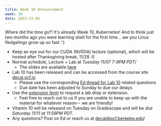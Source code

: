 ```yaml
---
title: Week 10 Announcement
week: 10
date: 2023-11-05
---
```


Where did the time go?! It's already Week 10, Kubernetes! And to think just two months ago you were learning shell for the first time... aw you Linux fledgelings grow up so fast :')

- Keep an eye out for our CUDA (NVIDIA) lecture (optional), which will be hosted after Thanksgiving break, 11/28 :0
- Normal schedule, Lecture + Lab at *Tuesday 11/07 7-9PM PDT*/
	- The slides are available [here](https://docs.google.com/presentation/d/1AdjcJ_cNZM233KCMxbypWmhDETzWsTgD016A1McoRII/edit?usp=sharing)
- Lab 10 has been released and can be accessed from the course site [decal.ocf.io](https://decal.ocf.berkeley.edu)
	- Please use the corresponding [Ed thread for Lab 10](https://edstem.org/us/courses/42500/discussion/3813473) related questions
	- Due date has been adjusted to Sunday to due our delays
- Use the *[extension form](https://forms.gle/RUNh1XrPhfkNCKqC8)* to request a lab drop or extension.
	- Feel free to reach out to us if you are unable to keep up with the material for whatever reason-- we are friendly!
- Vitamin 10 will be released on Tuesday on Gradescope and will be *due Saturday 11/11 at 11:59PM PDT*.
- Any questions? Post on Ed or reach us at [decal@ocf.berkeley.edu](mailto:decal@ocf.berkeley.edu)!
